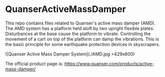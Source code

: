 # QuanserActiveMassDamper
This repo contains files related to Quanser's active mass damper (AMD).
The AMD system has a platform held aloft by two upright flexible plates.
Disturbances at the base cause the platform to vibrate.
Controlling the movement of a cart on top of the platform can damp the vibrations.
This is the basic principle for some earthquake protection devices in skyscrapers.

![Quanser Active Mass Damper System](./AMD.jpg =429x600)

The official product page is:
https://www.quanser.com/products/active-mass-damper/
